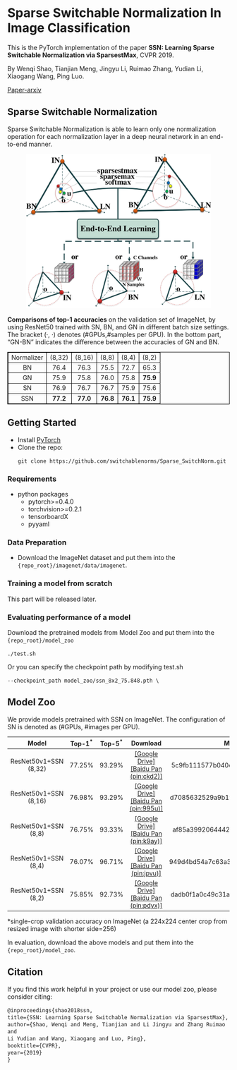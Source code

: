 # Sparse Switchable Normalization In Image Classification

This is the PyTorch implementation of the paper **SSN: 
Learning Sparse Switchable Normalization via SparsestMax**, CVPR 2019.

By Wenqi Shao, Tianjian Meng, Jingyu Li, Ruimao Zhang, Yudian Li, 
Xiaogang Wang, Ping Luo.

[Paper-arxiv](https://arxiv.org/abs/1903.03793v1)

## Sparse Switchable Normalization
Sparse Switchable Normalization is able to learn only one normalization operation for each normalization layer in a 
deep neural network in an end-to-end manner.
<div align=center><img src="SSN.png" width="420" height="350"></div>

**Comparisons of top-1 accuracies** on the validation set of ImageNet, by using ResNet50 trained with SN, BN, 
and GN in different batch size settings. The bracket (·, ·) denotes (#GPUs,#samples per GPU). In the bottom part, 
“GN-BN” indicates the difference between the accuracies of GN and BN.


<table border="1px" align="center" bordercolor="black">
    <tr align="center">
        <td>Normalizer</td>
        <td>(8,32)</td>
        <td>(8,16)</td>
        <td>(8,8)</td>
        <td>(8,4)</td>
        <td>(8,2)</td>
    </tr>
    <tr align="center">
        <td>BN</td>
        <td>76.4</td>
        <td>76.3</td>
        <td>75.5</td>
        <td>72.7</td>        
        <td>65.3</td>
    </tr>
        <tr align="center">
        <td>GN</td>
        <td>75.9</td>
        <td>75.8</td>
        <td>76.0</td>
        <td>75.8</td>        
        <td><strong>75.9</strong></td>
    </tr>
        <tr align="center">
        <td>SN</td>
        <td>76.9</td>
        <td>76.7</td>
        <td>76.7</td>
        <td>75.9</td>        
        <td>75.6</td>
    </tr>
        <tr align="center">
        <td>SSN</td>
        <td><strong>77.2</strong></td>
        <td><strong>77.0</strong></td>
        <td><strong>76.8</strong></td>
        <td><strong>76.1</strong></td>        
        <td><strong>75.9</strong></td>
    </tr>
</table>


## Getting Started
* Install [PyTorch](http://pytorch.org/)
* Clone the repo:
  ```
  git clone https://github.com/switchablenorms/Sparse_SwitchNorm.git
  ```

### Requirements
- python packages
  - pytorch>=0.4.0
  - torchvision>=0.2.1
  - tensorboardX
  - pyyaml

### Data Preparation
- Download the ImageNet dataset and put them into the `{repo_root}/imagenet/data/imagenet`.

### Training a model from scratch
This part will be released later.

### Evaluating performance of a model
Download the pretrained models from Model Zoo and put them into the `{repo_root}/model_zoo`
```
./test.sh
```

Or you can specify the checkpoint path by modifying test.sh
```
--checkpoint_path model_zoo/ssn_8x2_75.848.pth \
```

## Model Zoo

We provide models pretrained with SSN on ImageNet. The configuration of SN is denoted as (#GPUs, #images per GPU).

| Model | Top-1<sup>*</sup> | Top-5<sup>*</sup> | Download | MD5 |  
| :----:  | :--: | :--:  | :--:  | :--:  |  
|ResNet50v1+SSN (8,32) | 77.25% | 93.29% |[[Google Drive]](https://drive.google.com/open?id=1b7tezVjfSl1MZNHRC8qkaw59lLW4EYEh)  [[Baidu Pan (pin:ckd2)]](https://pan.baidu.com/s/1pjhl57-uhcGj1o-S77SGHw)|5c9fb111577b040e62461db51ffce69b|  
|ResNet50v1+SSN (8,16) | 76.98% | 93.29% |[[Google Drive]](https://drive.google.com/open?id=1wJx_6bNrv7N9zdy1m2vkABTwMuowluxV)  [[Baidu Pan (pin:995u)]](https://pan.baidu.com/s/1CPLelAIKkRS65yRWqVc-_Q)|d7085632529a9b1945a28a4d3bf4cacb|  
|ResNet50v1+SSN (8,8)  | 76.75% | 93.33% |[[Google Drive]](https://drive.google.com/open?id=18HXLmZVB5JF_TcneEMHXtCo1RQt17fYC)  [[Baidu Pan (pin:k9ay)]](https://pan.baidu.com/s/1xur_fRDKNIUCLrw8g1N4kg)|af85a39920644421fc48e216aba6ff0e|  
|ResNet50v1+SSN (8,4)  | 76.07% | 96.71% |[[Google Drive]](https://drive.google.com/open?id=1Ry4kjLURixg2_pzj6J1lwGg1USnSC0oz)  [[Baidu Pan (pin:jpvu)]](https://pan.baidu.com/s/1hA55h7IHoPovQmhwtDLR4A)|949d4bd54a7c63a3371b941eb4d3ea69|  
|ResNet50v1+SSN (8,2)  | 75.85% | 92.73% |[[Google Drive]](https://drive.google.com/open?id=1r485fLeSAwS5zKrxcAtGxa_mPr1lWcoS)  [[Baidu Pan (pin:pdyx)]](https://pan.baidu.com/s/1lzdmVtVGTjWIymdYve6X_A)|dadb0f1a0c49c31aedd6cb83d4996a03|  


*single-crop validation accuracy on ImageNet (a 224x224 center crop from resized image with shorter side=256)

In evaluation, download the above models and put them into the `{repo_root}/model_zoo`.


## Citation
If you find this work helpful in your project or use our model zoo, please consider citing:
```
@inproceedings{shao2018ssn, 
title={SSN: Learning Sparse Switchable Normalization via SparsestMax}, 
author={Shao, Wenqi and Meng, Tianjian and Li Jingyu and Zhang Ruimao and
Li Yudian and Wang, Xiaogang and Luo, Ping}, 
booktitle={CVPR}, 
year={2019} 
}
```
